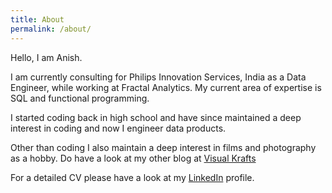 ```yaml
---
title: About
permalink: /about/
---
```


Hello, I am Anish.

I am currently consulting for Philips Innovation Services, India as a Data Engineer, while working at Fractal Analytics.
My current area of expertise is SQL and functional programming.

I started coding back in high school and have since maintained a deep interest in coding and now I engineer data products. 

Other than coding I also maintain a deep interest in films and photography as a hobby. Do have a look at my other blog at [Visual Krafts](https://visualkrafts.wordpress.com/)

For a detailed CV please have a look at my [LinkedIn](https://www.linkedin.com/in/anishchakraborty) profile.
